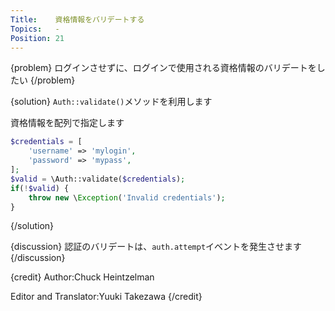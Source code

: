 ```yaml
---
Title:    資格情報をバリデートする
Topics:   -
Position: 21
---
```


{problem}
ログインさせずに、ログインで使用される資格情報のバリデートをしたい
{/problem}

{solution}
`Auth::validate()`メソッドを利用します

資格情報を配列で指定します

```php
$credentials = [
    'username' => 'mylogin',
    'password' => 'mypass',
];
$valid = \Auth::validate($credentials);
if(!$valid) {
    throw new \Exception('Invalid credentials');
}
```
{/solution}

{discussion}
認証のバリデートは、`auth.attempt`イベントを発生させます
{/discussion}

{credit}
Author:Chuck Heintzelman

Editor and Translator:Yuuki Takezawa
{/credit}
